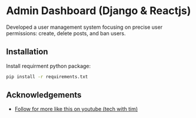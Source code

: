 # Admin Dashboard (Django & Reactjs)

Developed a user management system focusing on precise user permissions: create, delete posts, and ban users.

## Installation

Install requirment python package:

```bash
pip install -r requirements.txt
```

## Acknowledgements

- [Follow for more like this on youtube (tech with tim)](https://www.youtube.com/watch?v=WuyKxdLcw3w&list=PLzk5YvP9F0pkgTYF39RuhmLY1Fqoq-Sqj&index=5&t=3654s)
